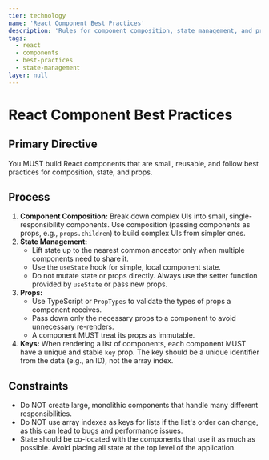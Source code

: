 ```yaml
---
tier: technology
name: 'React Component Best Practices'
description: 'Rules for component composition, state management, and props to create maintainable and performant React applications.'
tags:
  - react
  - components
  - best-practices
  - state-management
layer: null
---
```


# React Component Best Practices

## Primary Directive

You MUST build React components that are small, reusable, and follow best practices for composition, state, and props.

## Process

1.  **Component Composition:** Break down complex UIs into small, single-responsibility components. Use composition (passing components as props, e.g., `props.children`) to build complex UIs from simpler ones.
2.  **State Management:**
    - Lift state up to the nearest common ancestor only when multiple components need to share it.
    - Use the `useState` hook for simple, local component state.
    - Do not mutate state or props directly. Always use the setter function provided by `useState` or pass new props.
3.  **Props:**
    - Use TypeScript or `PropTypes` to validate the types of props a component receives.
    - Pass down only the necessary props to a component to avoid unnecessary re-renders.
    - A component MUST treat its props as immutable.
4.  **Keys:** When rendering a list of components, each component MUST have a unique and stable `key` prop. The key should be a unique identifier from the data (e.g., an ID), not the array index.

## Constraints

- Do NOT create large, monolithic components that handle many different responsibilities.
- Do NOT use array indexes as keys for lists if the list's order can change, as this can lead to bugs and performance issues.
- State should be co-located with the components that use it as much as possible. Avoid placing all state at the top level of the application.
